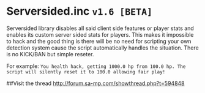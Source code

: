 # Serversided.inc `v1.6 [BETA]`

Serversided library disables all said client side features or player stats and enables its custom server sided stats for players. This makes it impossible to hack and the good thing is there will be no need for scripting your own detection system cause the script automatically handles the situation. There is no KICK/BAN but simple reseter.

For example:
`You health hack, getting 1000.0 hp from 100.0 hp. The script will silently reset it to 100.0 allowing fair play!`

##Visit the thread
http://forum.sa-mp.com/showthread.php?t=594848

